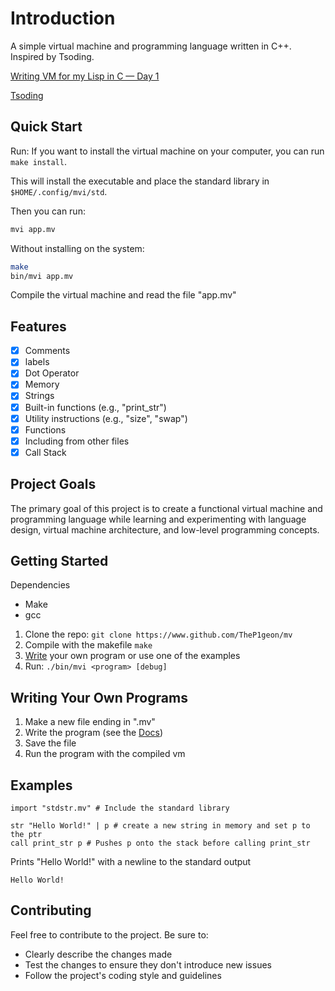 # Introduction
A simple virtual machine and programming language written in C++. Inspired by Tsoding.

[Writing VM for my Lisp in C — Day 1](https://www.youtube.com/watch?v=0irYsCYuZws&list=PLpM-Dvs8t0VY73ytTCQqgvgCWttV3m8LM) 

[Tsoding](https://www.youtube.com/@TsodingDaily)

## Quick Start

Run:
If you want to install the virtual machine on your computer, 
you can run ```make install```.

This will install the executable and place the standard library in
```$HOME/.config/mvi/std```.

Then you can run:

```bash
mvi app.mv
```

Without installing on the system:

```bash
make
bin/mvi app.mv
```
Compile the virtual machine and read the file "app.mv"

## Features
 - [X] Comments
 - [X] labels
 - [X] Dot Operator
 - [X] Memory
 - [X] Strings
 - [X] Built-in functions (e.g., "print_str")
 - [X] Utility instructions (e.g., "size", "swap")
 - [X] Functions
 - [X] Including from other files
 - [X] Call Stack

## Project Goals

The primary goal of this project is to create a functional virtual machine and 
programming language while learning and experimenting with language design, 
virtual machine architecture, and low-level programming concepts.

## Getting Started

Dependencies

- Make
- gcc

1. Clone the repo: ```git clone https://www.github.com/TheP1geon/mv```
2. Compile with the makefile ```make```
3. [Write](#writing-your-own-programs) your own program or use one of the examples
4. Run: ```./bin/mvi <program> [debug]```

## Writing Your Own Programs

1. Make a new file ending in ".mv"
2. Write the program (see the [Docs](https://github.com/TheP1geon/mv-cpp/blob/main/docs.md))
3. Save the file
4. Run the program with the compiled vm

## Examples

```vasm
import "stdstr.mv" # Include the standard library

str "Hello World!" | p # create a new string in memory and set p to the ptr
call print_str p # Pushes p onto the stack before calling print_str
```

Prints "Hello World!" with a newline to the standard output

```
Hello World!
```

## Contributing

Feel free to contribute to the project. Be sure to:

- Clearly describe the changes made
- Test the changes to ensure they don't introduce new issues
- Follow the project's coding style and guidelines
